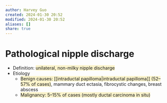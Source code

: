 ```yaml
---
author: Harvey Guo
created: 2024-01-30 20:52
modified: 2024-01-30 20:52
aliases: []
share: true
---
```

# Pathological nipple discharge
- Definition: <span style="background:rgba(240, 200, 0, 0.2)">unilateral, non-milky nipple discharge</span>
- Etiology
	- <span style="background:rgba(240, 200, 0, 0.2)">Benign causes: [[intraductal papilloma|intraductal papilloma]] (52–57% of cases)</span>, mammary duct ectasia, fibrocystic changes, breast abscess
	- <span style="background:rgba(240, 200, 0, 0.2)">Malignancy: 5–15% of cases (mostly ductal carcinoma in situ)</span>
